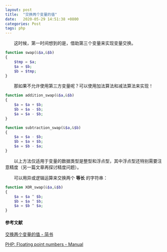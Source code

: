 ```yaml
---
layout: post
title:  "交换两个变量的值"
date:   2020-05-29 14:51:38 +0800
categories: Post
tags: php
---
```


　　这时候，第一时间想到的是，借助第三个变量来实现变量交换。

```php
function swap(&$a,&$b)
{
    $tmp = $a;
    $a = $b;
    $b = $tmp;
} 
```

　　那如果不允许使用第三方变量呢？可以使用加法算法和减法算法来实现！

```php
function addition_swap(&$a,&$b)
{
    $a = $a + $b;
    $b = $a - $b;
    $a = $a - $b;
}

function subtraction_swap(&$a,&$b)
{
    $a = $a - $b;
    $b = $a + $b;
    $a = $b - $a;
}
```

　　以上方法仅适用于变量的数据类型是整型和浮点型，其中浮点型还特别需要注意精度（另一篇文章再探讨精度问题）。

　　可以用异或逻辑运算来交换两个 **等长** 的字符串：

```php
function XOR_swap(&$a,&$b)
{
    $a = $a ^ $b;
    $b = $a ^ $b;
    $a = $b ^ $a;
}
```

#### 参考文献

[交换两个变量的值 - 简书](https://www.jianshu.com/p/74eccdf32de9) 

[PHP: Floating point numbers - Manual](https://www.php.net/manual/en/language.types.float.php) 